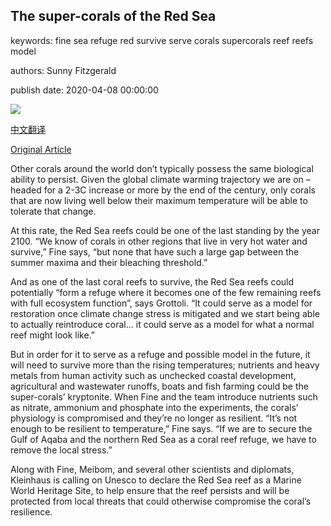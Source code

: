 ## The super-corals of the Red Sea

keywords: fine sea refuge red survive serve corals supercorals reef reefs model

authors: Sunny Fitzgerald

publish date: 2020-04-08 00:00:00

![](https://ichef.bbci.co.uk/wwfeatures/live/624_351/images/live/p0/89/0h/p0890hgs.jpg)

[中文翻译](The%20super-corals%20of%20the%20Red%20Sea_zh.md)

[Original Article](https://www.bbc.com/future/article/20200408-the-middle-eastern-corals-that-could-survive-climate-change)

Other corals around the world don’t typically possess the same biological ability to persist. Given the global climate warming trajectory we are on – headed for a 2-3C increase or more by the end of the century, only corals that are now living well below their maximum temperature will be able to tolerate that change.

At this rate, the Red Sea reefs could be one of the last standing by the year 2100. “We know of corals in other regions that live in very hot water and survive,” Fine says, “but none that have such a large gap between the summer maxima and their bleaching threshold.”

And as one of the last coral reefs to survive, the Red Sea reefs could potentially “form a refuge where it becomes one of the few remaining reefs with full ecosystem function”, says Grottoli. “It could serve as a model for restoration once climate change stress is mitigated and we start being able to actually reintroduce coral… it could serve as a model for what a normal reef might look like.”

But in order for it to serve as a refuge and possible model in the future, it will need to survive more than the rising temperatures; nutrients and heavy metals from human activity such as unchecked coastal development, agricultural and wastewater runoffs, boats and fish farming could be the super-corals’ kryptonite. When Fine and the team introduce nutrients such as nitrate, ammonium and phosphate into the experiments, the corals’ physiology is compromised and they’re no longer as resilient. “It’s not enough to be resilient to temperature,” Fine says. “If we are to secure the Gulf of Aqaba and the northern Red Sea as a coral reef refuge, we have to remove the local stress.”

Along with Fine, Meibom, and several other scientists and diplomats, Kleinhaus is calling on Unesco to declare the Red Sea reef as a Marine World Heritage Site, to help ensure that the reef persists and will be protected from local threats that could otherwise compromise the coral’s resilience.